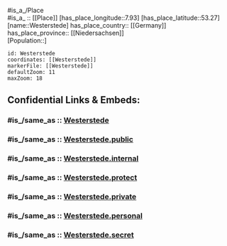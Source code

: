 ﻿---
confidential: public
isDeleted: false
location:
- 53.27
- 7.93
mapmarker: city
mapzoom:
- 7
- 12
SpocWebEntityId: 35574
tags:
- geo/City
type: City
---

#is_a_/Place  
#is_a_ :: [[Place]] 
[has_place_longitude::7.93] 
[has_place_latitude::53.27] 
[name::Westerstede] 
has_place_country:: [[Germany]]  
has_place_province:: [[Niedersachsen]]  
[Population::] 



```leaflet
id: Westerstede
coordinates: [[Westerstede]] 
markerFile: [[Westerstede]] 
defaultZoom: 11 
maxZoom: 18
```


## Confidential Links & Embeds: 

### #is_/same_as :: [Westerstede](/_Standards/Earth/Continent/Europe/Europe~Central/Germany/Germany~West/Niedersachsen/counties~Niedersachsen/Ammerland/cities~Ammerland/Westerstede.md) 

### #is_/same_as :: [Westerstede.public](/_public/Earth/Continent/Europe/Europe~Central/Germany/Germany~West/Niedersachsen/counties~Niedersachsen/Ammerland/cities~Ammerland/Westerstede.public.md) 

### #is_/same_as :: [Westerstede.internal](/_internal/Earth/Continent/Europe/Europe~Central/Germany/Germany~West/Niedersachsen/counties~Niedersachsen/Ammerland/cities~Ammerland/Westerstede.internal.md) 

### #is_/same_as :: [Westerstede.protect](/_protect/Earth/Continent/Europe/Europe~Central/Germany/Germany~West/Niedersachsen/counties~Niedersachsen/Ammerland/cities~Ammerland/Westerstede.protect.md) 

### #is_/same_as :: [Westerstede.private](/_private/Earth/Continent/Europe/Europe~Central/Germany/Germany~West/Niedersachsen/counties~Niedersachsen/Ammerland/cities~Ammerland/Westerstede.private.md) 

### #is_/same_as :: [Westerstede.personal](/_personal/Earth/Continent/Europe/Europe~Central/Germany/Germany~West/Niedersachsen/counties~Niedersachsen/Ammerland/cities~Ammerland/Westerstede.personal.md) 

### #is_/same_as :: [Westerstede.secret](/_secret/Earth/Continent/Europe/Europe~Central/Germany/Germany~West/Niedersachsen/counties~Niedersachsen/Ammerland/cities~Ammerland/Westerstede.secret.md)

